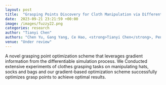```yaml
---
layout: post
title:  "Grasping Points Discovery for Cloth Manipulation via Differentiable Physics-based Simulation"
date:  2023-09-21 23:21:59 +00:00
image: /images/fuzzy22.png
categories: research
author: "Tianyi Chen"
authors: "Chen Yu, Gang Yang, Ce Hao, <strong>Tianyi Chen</strong>, Peng Weikun, Tao Du, Lin Shao"
venue: "Under review"
---
```

A novel grasping
point optimization scheme that leverages gradient information
from the differentiable simulation process. We Conducted extensive experiments of clothes
grasping tasks on manipulating hats, socks and bags and
our gradient-based optimization scheme successfully optimizes
grasp points to achieve optimal results.